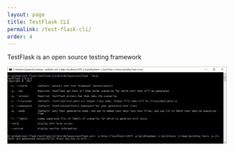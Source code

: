 ```yaml
---
layout: page
title: TestFlask CLI
permalink: /test-flask-cli/
order: 4
---
```


TestFlask is an open source testing framework

![TestFlask CLI Unit Test Generator](/public/images/testFlaskCli_CMD.PNG)